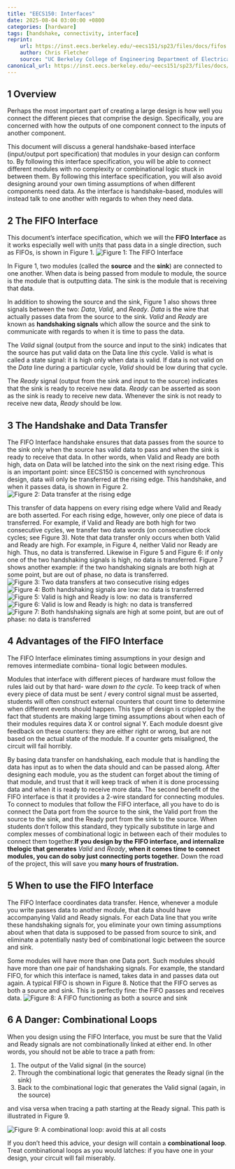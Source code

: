 ```yaml
---
title: "EECS150: Interfaces"
date: 2025-08-04 03:00:00 +0800
categories: [hardware]
tags: [handshake, connectivity, interface]
reprint:
    url: https://inst.eecs.berkeley.edu/~eecs151/sp23/files/docs/fifos.html
    author: Chris Fletcher
    source: "UC Berkeley College of Engineering Department of Electrical Engineering and Computer Science"
canonical_url: https://inst.eecs.berkeley.edu/~eecs151/sp23/files/docs/fifos.html
---
```



## 1 Overview
Perhaps the most important part of creating a large design is how well you connect the different pieces
that comprise the design. Specifically, you are concerned with how the outputs of one component connect
to the inputs of another component.

This document will discuss a general handshake-based interface (input/output port specification)
that modules in your design can conform to. By following this interface specification, you will be able to
connect different modules with no complexity or combinational logic stuck in between them. By following
this interface specification, you will also avoid designing around your own timing assumptions of when
different components need data. As the interface is handshake-based, modules will instead talk to one
another with regards to when they need data.

## 2 The FIFO Interface
This document’s interface specification, which we will the **FIFO Interface** as it works especially well
with units that pass data in a single direction, such as FIFOs, is shown in Figure 1.
![Figure 1: The FIFO Interface](../assets/img/25-08/The-FIFO-Interface.png)

In Figure 1, two modules (called the **source** and the **sink**) are connected to one another. When data
is being passed from module to module, the source is the module that is outputting data. The sink is
the module that is receiving that data.

In addition to showing the source and the sink, Figure 1 also shows three signals between the two:
*Data*, *Valid*, and *Ready*. *Data* is the wire that actually passes data from the source to the sink. *Valid* and
*Ready* are known as **handshaking signals** which allow the source and the sink to communicate with
regards to when it is time to pass the data.

The *Valid* signal (output from the source and input to the sink) indicates that the source has put
valid data on the Data line *this* cycle. Valid is what is called a state signal: it is high only when data
is valid. If data is not valid on the *Data* line during a particular cycle, *Valid* should be low during that
cycle.

The *Ready* signal (output from the sink and input to the source) indicates that the sink is ready to
receive new data. *Ready* can be asserted as soon as the sink is ready to receive new data. Whenever the
sink is not ready to receive new data, *Ready* should be low.

## 3 The Handshake and Data Transfer

The FIFO Interface handshake ensures that data passes from the source to the sink only when the source
has valid data to pass and when the sink is ready to receive that data. In other words, when Valid and
Ready are both high, data on Data will be latched into the sink on the next rising edge. This is an
important point: since EECS150 is concerned with synchronous design, data will only be transferred at
the rising edge. This handshake, and when it passes data, is shown in Figure 2.
![Figure 2: Data transfer at the rising edge](../assets/img/25-08/Data-transfer-at-the-rising-edge.png)

This transfer of data happens on every rising edge where Valid and Ready are both asserted. For each
rising edge, however, only one piece of data is transferred. For example, if Valid and Ready are both high
for two consecutive cycles, we transfer two data words (on consecutive clock cycles; see Figure 3).
Note that data transfer only occurs when both Valid and Ready are high. For example, in Figure 4,
neither Valid nor Ready are high. Thus, no data is transferred. Likewise in Figure 5 and Figure 6: if
only one of the two handshaking signals is high, no data is transferred. Figure 7 shows another example:
if the two handshaking signals are both high at some point, but are out of phase, no data is transferred.
![Figure 3: Two data transfers at two consecutive rising edges](../assets/img/25-08/Two-data-transfers-at-two-consecutive-rising-edges.png)
![Figure 4: Both handshaking signals are low: no data is transferred](../assets/img/25-08/Both-handshaking-signals-are-low-no-data-is-transferred.png)
![Figure 5: Valid is high and Ready is low: no data is transferred](../assets/img/25-08/Valid-is-high-and-Ready-is-low-no-data-is-transferred.png)
![Figure 6: Valid is low and Ready is high: no data is transferred](../assets/img/25-08/Valid-is-low-and-Ready-is-high-no-data-is-transferred.png)
![Figure 7: Both handshaking signals are high at some point, but are out of phase: no data is transferred](../assets/img/25-08/Both-handshaking-signals-are-high-at-some-point-but-are-out-of-phase-no-data-is-transferred.png)

## 4 Advantages of the FIFO Interface
The FIFO Interface eliminates timing assumptions in your design and removes intermediate combina-
tional logic between modules.

Modules that interface with different pieces of hardware must follow the rules laid out by that hard-
ware *down to the cycle*. To keep track of when every piece of data must be sent / every control signal
must be asserted, students will often construct external counters that count time to determine when
different events should happen. This type of design is crippled by the fact that students are making large
timing assumptions about when each of their modules requires data X or control signal Y. Each module
doesnt give feedback on these counters: they are either right or wrong, but are not based on the actual
state of the module. If a counter gets misaligned, the circuit will fail horribly.

By basing data transfer on handshaking, each module that is handling the data has input as to when
the data should and can be passed along. After designing each module, you as the student can forget
about the timing of that module, and trust that it will keep track of when it is done processing data
and when it is ready to receive more data. The second benefit of the FIFO interface is that it provides
a 2-wire standard for connecting modules. To connect to modules that follow the FIFO interface, all you have to do is connect the Data port from the source to the sink, the Valid port from the source to
the sink, and the Ready port from the sink to the source. When students don’t follow this standard,
they typically substitute in large and complex messes of combinational logic in between each of their
modules to connect them together.**If you design by the FIFO interface, and internalize thelogic that generates** *Valid* and *Ready*, **when it comes time to connect modules, you can do soby just connecting ports together.** Down the road of the project, this will save you **many hours of frustration.**

## 5 When to use the FIFO Interface
The FIFO Interface coordinates data transfer.
Hence, whenever a module you write passes data to
another module, that data should have accompanying Valid and Ready signals. For each Data line that
you write these handshaking signals for, you eliminate your own timing assumptions about when that
data is supposed to be passed from source to sink, and eliminate a potentially nasty bed of combinational
logic between the source and sink.

Some modules will have more than one Data port. Such modules should have more than one pair of
handshaking signals. For example, the standard FIFO, for which this interface is named, takes data in
and passes data out again. A typical FIFO is shown in Figure 8. Notice that the FIFO serves as both a
source and sink. This is perfectly fine: the FIFO passes and receives data.
![Figure 8: A FIFO functioning as both a source and sink](../assets/img/25-08/A-FIFO-functioning-as-both-a-source-and-sink.png)

## 6 A Danger: Combinational Loops
When you design using the FIFO Interface, you must be sure that the Valid and Ready signals are not
combinationally linked at either end. In other words, you should not be able to trace a path from:

1. The output of the Valid signal (in the source)
2. Through the combinational logic that generates the Ready signal (in the sink)
3. Back to the combinational logic that generates the Valid signal (again, in the source)

and visa versa when tracing a path starting at the Ready signal. This path is illustrated in Figure 9.

![Figure 9: A combinational loop: avoid this at all costs](../assets/img/25-08/A-combinational-loop-avoid-this-at-all-costs.png)

If you don’t heed this advice, your design will contain a **combinational loop**. Treat combinational
loops as you would latches: if you have one in your design, your circuit will fail miserably.
